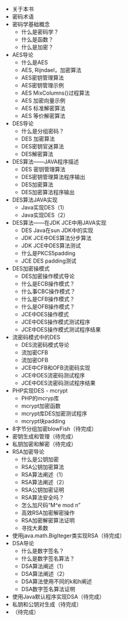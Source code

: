 - 关于本书
- 密码术语
- 密码学基础概念
  - 什么是密码学？
  - 什么是函数？
  - 什么是加密？
- AES导论
  - 什么是AES
  - AES, Rijndael，加密算法
  - AES密钥管理算法
  - AES密钥管理示例
  - AES MixColumns()过程算法
  - AES 加密向量示例
  - AES 标准解密算法
  - AES 等价解密算法
- DES导论
  - 什么是分组密码？
  - DES 加密算法
  - DES密钥官迷算法
  - DES解密算法
- DES算法——JAVA程序描述
  - DES 密钥管理算法
  - DES密钥管理算法程序输出
  - DES加密算法
  - DES加密算法程序输出
- DES算法JAVA实现
  - Java实现DES（1）
  - Java实现DES（2）
- DES算法——在JDK JCE中用JAVA实现
  - DES Java在sun JDK中的实现
  - JDK JCE中DES算法分步算法
  - JDK JCE中DES算法测试
  - 什么是PKCS5padding
  - JCE DES padding测试
- DES加密操模式
  - DES加密操作模式导论
  - 什么是ECB操作模式？
  - 什么事CBC操作模式？
  - 什么是CFB操作模式？
  - 什么是OFB操作模式？
  - JCE中DES操作模式
  - JCE中DES操作模式测试程序
  - JCE中DES操作模式测试程序结果
- 流密码模式中的DES
  - DES流密码模式导论
  - 流加密CFB
  - 流加密OFB
  - JCE中CFB和OFB流密码实现
  - JCE中DES流密码测试程序
  - JCE中DES流密码测试程序结果
- PHP实现DES - mcrypt
  - PHP的mcryp库
  - mcrypt加密函数
  - mcrypt库DES加密测试程序
  - mcrypt块padding
- 8字节分组加密blowFish（待完成）
- 密钥生成和管理（待完成）
- 私钥加密和解密（待完成）
- RSA加密导论
  - 什么是公钥加密
  - RSA公钥加密算法
  - RSA算法阐述（1）
  - RSA算法阐述（2）
  - RSA公钥加密证明
  - RSA算法安全吗？
  - 怎么加尺码“M^e mod n”
  - 高效RSA加密解密操作
  - RSA加密解密算法证明
  - 寻找大素数
- 使用java.math.BigIteger类实现RSA（待完成）
- DSA导论
  - 什么是数字签名？
  - 什么是数字签名算法？
  - DSA算法阐述（1）
  - DSA算法阐述（2）
  - DSA算法使用不同的k和h阐述
  - DSA数字签名算法证明
- 使用Java默认程序实现DSA（待完成）
- 私钥和公钥对生成（待完成）
- （待完成）